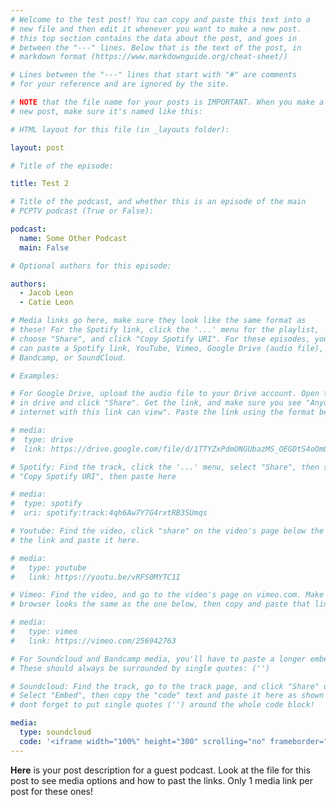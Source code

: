 ```yaml
---
# Welcome to the test post! You can copy and paste this text into a
# new file and then edit it whenever you want to make a new post.
# this top section contains the data about the post, and goes in
# between the "---" lines. Below that is the text of the post, in
# markdown format (https://www.markdownguide.org/cheat-sheet/)

# Lines between the "---" lines that start with "#" are comments
# for your reference and are ignored by the site.

# NOTE that the file name for your posts is IMPORTANT. When you make a
# new post, make sure it's named like this:

# HTML layout for this file (in _layouts folder):

layout: post

# Title of the episode:

title: Test 2

# Title of the podcast, and whether this is an episode of the main
# PCPTV podcast (True or False):

podcast:
  name: Some Other Podcast
  main: False

# Optional authors for this episode:

authors:
  - Jacob Leon
  - Catie Leon

# Media links go here, make sure they look like the same format as
# these! For the Spotify link, click the '...' menu for the playlist,
# choose "Share", and click "Copy Spotify URI". For these episodes, you
# can paste a Spotify link, YouTube, Vimeo, Google Drive (audio file),
# Bandcamp, or SoundCloud.

# Examples:

# For Google Drive, upload the audio file to your Drive account. Open the file
# in drive and click "Share". Get the link, and make sure you see "Anyone on the
# internet with this link can view". Paste the link using the format below:

# media:
#  type: drive
#  link: https://drive.google.com/file/d/1TTYZxPdmONGUbazMS_OEGDtS4oOmUa5A/view?usp=sharing

# Spotify: Find the track, click the '...' menu, select "Share", then select
# "Copy Spotify URI", then paste here

# media:
#  type: spotify
#  uri: spotify:track:4qh6Aw7Y7G4rxtRB3SUmqs

# Youtube: Find the video, click "share" on the video's page below the player, then copy
# the link and paste it here.

# media:
#   type: youtube
#   link: https://youtu.be/vRFS0MYTC1I

# Vimeo: Find the video, and go to the video's page on vimeo.com. Make sure the URL in your
# browser looks the same as the one below, then copy and paste that link from your browser.

# media:
#   type: vimeo
#   link: https://vimeo.com/256942763

# For Soundcloud and Bandcamp media, you'll have to paste a longer embed code instead of just a link.
# These should always be surrounded by single quotes: ('')

# Soundcloud: Find the track, go to the track page, and click "Share" under the player.
# Select "Embed", then copy the "code" text and paste it here as shown below.
# dont forget to put single quotes ('') around the whole code block!

media:
  type: soundcloud
  code: '<iframe width="100%" height="300" scrolling="no" frameborder="no" allow="autoplay" src="https://w.soundcloud.com/player/?url=https%3A//api.soundcloud.com/tracks/879909901&color=%238395ae&auto_play=false&hide_related=false&show_comments=true&show_user=true&show_reposts=false&show_teaser=true&visual=true"></iframe><div style="font-size: 10px; color: #cccccc;line-break: anywhere;word-break: normal;overflow: hidden;white-space: nowrap;text-overflow: ellipsis; font-family: Interstate,Lucida Grande,Lucida Sans Unicode,Lucida Sans,Garuda,Verdana,Tahoma,sans-serif;font-weight: 100;"><a href="https://soundcloud.com/bigsean-1" title="Big Sean" target="_blank" style="color: #cccccc; text-decoration: none;">Big Sean</a> · <a href="https://soundcloud.com/bigsean-1/deep-reverence-feat-nipsey" title="Deep Reverence (feat. Nipsey Hussle)" target="_blank" style="color: #cccccc; text-decoration: none;">Deep Reverence (feat. Nipsey Hussle)</a></div>'
---
```


**Here** is your post description for a guest podcast. Look at the file for this post to see media options and how to past the links. Only 1 media link per post for these ones!
